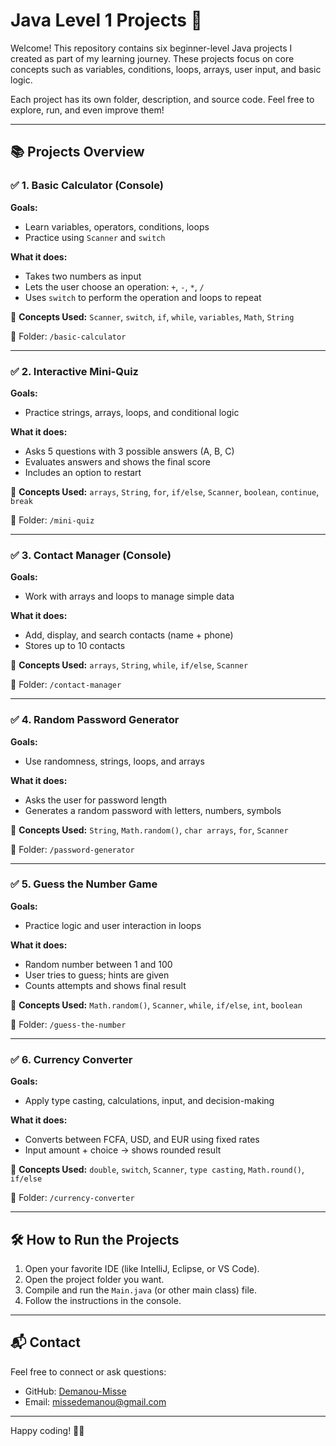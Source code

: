 # Java Level 1 Projects 🚀

Welcome! This repository contains six beginner-level Java projects I created as part of my learning journey. These projects focus on core concepts such as variables, conditions, loops, arrays, user input, and basic logic.

Each project has its own folder, description, and source code. Feel free to explore, run, and even improve them!

---

## 📚 Projects Overview

### ✅ 1. Basic Calculator (Console)
**Goals:**
- Learn variables, operators, conditions, loops
- Practice using `Scanner` and `switch`

**What it does:**
- Takes two numbers as input
- Lets the user choose an operation: `+`, `-`, `*`, `/`
- Uses `switch` to perform the operation and loops to repeat

📌 **Concepts Used:** `Scanner`, `switch`, `if`, `while`, `variables`, `Math`, `String`

📂 Folder: `/basic-calculator`

---

### ✅ 2. Interactive Mini-Quiz
**Goals:**
- Practice strings, arrays, loops, and conditional logic

**What it does:**
- Asks 5 questions with 3 possible answers (A, B, C)
- Evaluates answers and shows the final score
- Includes an option to restart

📌 **Concepts Used:** `arrays`, `String`, `for`, `if/else`, `Scanner`, `boolean`, `continue`, `break`

📂 Folder: `/mini-quiz`

---

### ✅ 3. Contact Manager (Console)
**Goals:**
- Work with arrays and loops to manage simple data

**What it does:**
- Add, display, and search contacts (name + phone)
- Stores up to 10 contacts

📌 **Concepts Used:** `arrays`, `String`, `while`, `if/else`, `Scanner`

📂 Folder: `/contact-manager`

---

### ✅ 4. Random Password Generator
**Goals:**
- Use randomness, strings, loops, and arrays

**What it does:**
- Asks the user for password length
- Generates a random password with letters, numbers, symbols

📌 **Concepts Used:** `String`, `Math.random()`, `char arrays`, `for`, `Scanner`

📂 Folder: `/password-generator`

---

### ✅ 5. Guess the Number Game
**Goals:**
- Practice logic and user interaction in loops

**What it does:**
- Random number between 1 and 100
- User tries to guess; hints are given
- Counts attempts and shows final result

📌 **Concepts Used:** `Math.random()`, `Scanner`, `while`, `if/else`, `int`, `boolean`

📂 Folder: `/guess-the-number`

---

### ✅ 6. Currency Converter
**Goals:**
- Apply type casting, calculations, input, and decision-making

**What it does:**
- Converts between FCFA, USD, and EUR using fixed rates
- Input amount + choice → shows rounded result

📌 **Concepts Used:** `double`, `switch`, `Scanner`, `type casting`, `Math.round()`, `if/else`

📂 Folder: `/currency-converter`

---

## 🛠️ How to Run the Projects

1. Open your favorite IDE (like IntelliJ, Eclipse, or VS Code).
2. Open the project folder you want.
3. Compile and run the `Main.java` (or other main class) file.
4. Follow the instructions in the console.

---

## 📬 Contact

Feel free to connect or ask questions:

- GitHub: [Demanou-Misse](https://github.com/Demanou-Misse)
- Email: missedemanou@gmail.com

---

Happy coding! 👨‍💻


